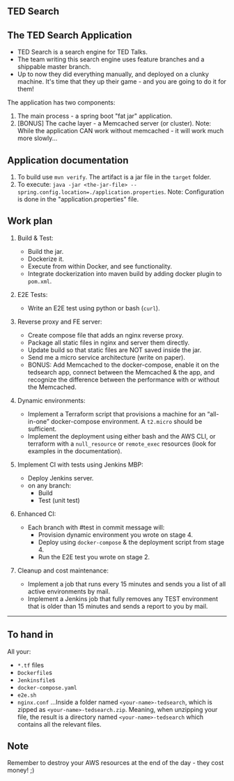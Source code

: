TED Search
----------

The TED Search Application
--------------------------
- TED Search is a search engine for TED Talks.
- The team writing this search engine uses feature branches and a shippable master branch.
- Up to now they did everything manually, and deployed on a clunky machine. It's time that they up their game - and you are going to do it for them!

The application has two components:
1. The main process - a spring boot "fat jar" application.
2. [BONUS] The cache layer - a Memcached server (or cluster).
   Note: While the application CAN work without memcached - it will work much more slowly...


Application documentation
-------------------------
1. To build use `mvn verify`. The artifact is a jar file in the `target` folder.
2. To execute: `java -jar <the-jar-file> --spring.config.location=./application.properties`.
   Note: Configuration is done in the "application.properties" file.


Work plan
---------
1. Build & Test:
   - Build the jar.
   - Dockerize it.
   - Execute from within Docker, and see functionality.
   - Integrate dockerization into maven build by adding docker plugin to `pom.xml`.

2. E2E Tests:
   - Write an E2E test using python or bash (`curl`).

3. Reverse proxy and FE server:
   - Create compose file that adds an nginx reverse proxy.
   - Package all static files in nginx and server them directly.
   - Update build so that static files are NOT saved inside the jar.
   - Send me a micro service architecture (write on paper).
   - BONUS: Add Memcached to the docker-compose, enable it on the tedsearch app, connect between the Memcached & the app, and recognize the difference between the performance with or without the Memcached.

4. Dynamic environments:
   - Implement a Terraform script that provisions a machine for an “all-in-one” docker-compose environment. A `t2.micro` should be sufficient.
   - Implement the deployment using either bash and the AWS CLI, or terraform with a `null_resource` or `remote_exec` resources (look for examples in the documentation).

5. Implement CI with tests using Jenkins MBP:
   - Deploy Jenkins server.
   - on any branch:
     - Build
     - Test (unit test)

6. Enhanced CI:
   - Each branch with #test in commit message will:
     - Provision dynamic environment you wrote on stage 4.
     - Deploy using `docker-compose` & the deployment script from stage 4.
     - Run the E2E test you wrote on stage 2.

7. Cleanup and cost maintenance:
   - Implement a job that runs every 15 minutes and sends you a list of all active environments by mail.
   - Implement a Jenkins job that fully removes any TEST environment that is older than 15 minutes and sends a report to you by mail.


---


To hand in
----------
All your:
- `*.tf` files
- `Dockerfile`s
- `Jenkinsfile`s
- `docker-compose.yaml`
- `e2e.sh`
- `nginx.conf`
...Inside a folder named `<your-name>-tedsearch`, which is zipped as `<your-name>-tedsearch.zip`.
Meaning, when unzipping your file, the result is a directory named `<your-name>-tedsearch` which contains all the relevant files.


Note
----
Remember to destroy your AWS resources at the end of the day - they cost money! ;)